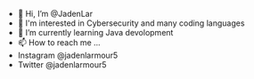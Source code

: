 - 👋 Hi, I’m @JadenLar
- 👀 I'm interested in Cybersecurity and many coding languages 
- 🌱 I’m currently learning Java devolopment 
- 📫 How to reach me ...
- Instagram @jadenlarmour5
- Twitter @jadenlarmour5

<!---
JadenLar/JadenLar is a ✨ special ✨ repository because its `README.md` (this file) appears on your GitHub profile.
You can click the Preview link to take a look at your changes.
--->
